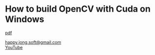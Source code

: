 # How to build OpenCV with Cuda on Windows

[pdf](https://github.com/happyjongsoft/OpenCVBuildWithCuda/blob/master/Build_Opencv_for_Windows_with_CUDA.pdf)

[happy.jong.soft@gmail.com](mailto:happy.jong.soft@gmail.com) \
[YouTube](https://www.youtube.com/channel/UCzcpR2jPKBYXvKFp6kBMdGA)